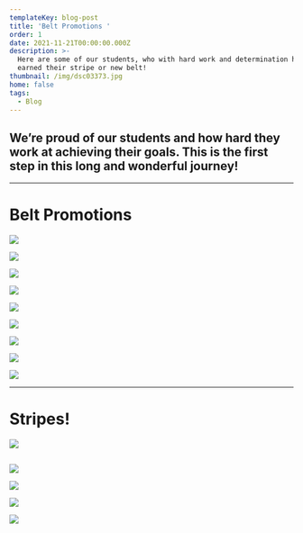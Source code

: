 ```yaml
---
templateKey: blog-post
title: 'Belt Promotions '
order: 1
date: 2021-11-21T00:00:00.000Z
description: >-
  Here are some of our students, who with hard work and determination have
  earned their stripe or new belt!
thumbnail: /img/dsc03373.jpg
home: false
tags:
  - Blog
---
```

## **We’re proud of our students and how hard they work at achieving their goals. This is the first step in this long and wonderful journey!**

- - -

# **Belt Promotions**

![](/img/dsc01419.jpg)

![](/img/dsc02031.jpg)

![](/img/dsc00698.jpg)

![](/img/dsc00712.jpg)

![](/img/dsc00730.jpg)

![](/img/dsc00739.jpg)

![](/img/dsc02042.jpg)

![](/img/dsc02071.jpg)

![](/img/dsc02090.jpg)

- - -

# Stripes!

![](/img/img_7407.jpg)

![]()

![](/img/dsc04809.jpg)

![](/img/dsc04804.jpg)

![](/img/img_5878.jpg)

![](/img/img_5865.jpg)

